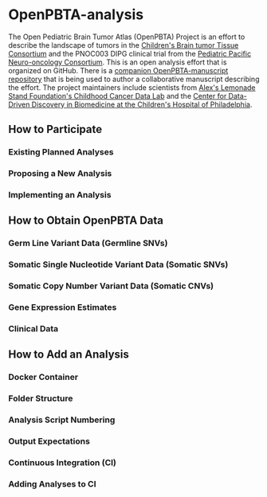 # OpenPBTA-analysis

The Open Pediatric Brain Tumor Atlas (OpenPBTA) Project is an effort to describe the landscape of tumors in the [Children's Brain tumor Tissue Consortium](https://cbttc.org/) and the PNOC003 DIPG clinical trial from the [Pediatric Pacific Neuro-oncology Consortium](http://www.pnoc.us/).
This is an open analysis effort that is organized on GitHub.
There is a [companion OpenPBTA-manuscript repository](https://github.com/AlexsLemonade/OpenPBTA-manuscript/) that is being used to author a collaborative manuscript describing the effort.
The project maintainers include scientists from [Alex's Lemonade Stand Foundation's Childhood Cancer Data Lab](https://www.ccdatalab.org/) and the [Center for Data-Driven Discovery in Biomedicine at the Children's Hospital of Philadelphia](https://d3b.center/).

## How to Participate

### Existing Planned Analyses

### Proposing a New Analysis

### Implementing an Analysis

## How to Obtain OpenPBTA Data

### Germ Line Variant Data (Germline SNVs)

### Somatic Single Nucleotide Variant Data (Somatic SNVs)

### Somatic Copy Number Variant Data (Somatic CNVs)

### Gene Expression Estimates

### Clinical Data

## How to Add an Analysis

### Docker Container

### Folder Structure

### Analysis Script Numbering

### Output Expectations

### Continuous Integration (CI)

### Adding Analyses to CI
